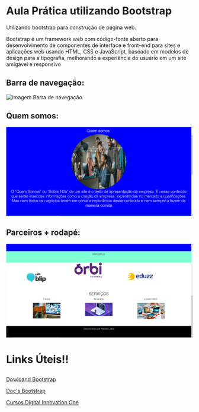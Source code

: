 # Aula Prática utilizando Bootstrap
Utilizando bootstrap para construção de página web.<p>
Bootstrap é um framework web com código-fonte aberto para desenvolvimento de componentes de interface e front-end para sites e aplicações web usando HTML, CSS e JavaScript, baseado em modelos de design para a tipografia, melhorando a experiência do usuário em um site amigável e responsivo
 
  ## Barra de navegação:
  ![imagem Barra de navegação](https://github.com/PamLeles/Bootatrap/blob/main/imgs-readme/barra-de-navega%C3%A7%C3%A3o.png)
  ## Quem somos:
  ![imagem que somos](https://github.com/PamLeles/Bootatrap/blob/main/imgs-readme/quem-somos.png)
  
  ## Parceiros + rodapé:
  ![imagem parceiros](https://github.com/PamLeles/Bootatrap/blob/main/imgs-readme/parceiros.png)
  
# Links Úteis!!<p>
[Dowloand Bootstrap](https://getbootstrap.com/)<p>
[Doc's Bootstrap](https://getbootstrap.com/docs/5.1/getting-started/introduction/)<p>
[Cursos Digital Innovation One](https://www.dio.me/)<p>
  

